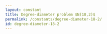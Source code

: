 ```yaml
---
layout: constant
title: Degree-diameter problem $N(18,2)$
permalink: /constants/degree-diameter-18-2/
id: degree-diameter-18-2
---
```

